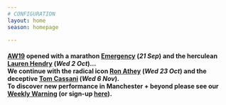 ```yaml
---
# CONFIGURATION
layout: home
season: homepage

---
```

#### [AW19](/current/2019-autumnwinter) opened with a marathon [Emergency](/current/2019-emergency) (*21 Sep*) and the herculean [Lauren Hendry](/current/2019-autumnwinter/hendry) (*Wed 2 Oct*)…<br>We continue with the radical icon [Ron Athey](/current/2019-autumnwinter/athey) (*Wed 23 Oct*) and the deceptive [Tom Cassani](/current/2019-autumnwinter/cassani) (*Wed 6 Nov*).<br>To discover new performance in Manchester + beyond please see our <a href="http://wordofwarning.posthaven.com" target="_blank">Weekly Warning</a> (or sign-up <a href="http://eepurl.com/i_Odb" target="_blank">here</a>).
